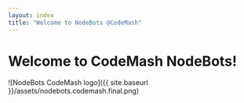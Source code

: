 ```yaml
---
layout: index
title: "Welcome to NodeBots @CodeMash"
---
```


# Welcome to CodeMash NodeBots!

![NodeBots CodeMash logo]({{ site.baseurl }}/assets/nodebots.codemash.final.png)






